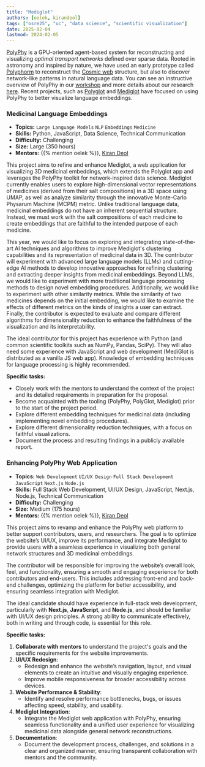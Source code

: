 ```yaml
---
title: "Mediglot"
authors: [oelek, kirandeol]
tags: ["osre25", "uc", "data science", "scientific visualization"]
date: 2025-02-04
lastmod: 2024-02-05
---
```


[PolyPhy](https://github.com/PolyPhyHub/PolyPhy) is a GPU-oriented agent-based system for reconstructing and visualizing *optimal transport networks* defined over sparse data. Rooted in astronomy and inspired by nature, we have used an early prototype called [Polyphorm](https://github.com/CreativeCodingLab/Polyphorm) to reconstruct the [Cosmic web](https://youtu.be/5ILwq5OFuwY) structure, but also to discover network-like patterns in natural language data. You can see an instructive overview of PolyPhy in our [workshop](https://elek.pub/workshop_cross2022.html) and more details about our research [here](https://elek.pub/projects/Rhizome-Cosmology). Recent projects, such as [Polyglot](https://github.com/PolyPhyHub/PolyGlot) and [Mediglot](https://github.com/Ayush-Sharma410/MediGlot) have focused on using PolyPhy to better visualize language embeddings.

### Medicinal Language Embeddings

- **Topics:** `Large Language Models` `NLP` `Embeddings` `Medicine`
- **Skills:** Python, JavaScript, Data Science, Technical Communication
- **Difficulty:** Challenging
- **Size:** Large (350 hours)
- **Mentors:** {{% mention oelek %}}, [Kiran Deol](mailto:kdeol@ualberta.ca)

This project aims to refine and enhance Mediglot, a web application for visualizing 3D medicinal embeddings, which extends the Polyglot app and leverages the PolyPhy toolkit for network-inspired data science. Mediglot currently enables users to explore high-dimensional vector representations of medicines (derived from their salt compositions) in a 3D space using UMAP, as well as analyze similarity through the innovative Monte-Carlo Physarum Machine (MCPM) metric. Unlike traditional language data, medicinal embeddings do not have an inherent sequential structure. Instead, we must work with the salt compositions of each medicine to create embeddings that are faithful to the intended purpose of each medicine. 

This year, we would like to focus on exploring and integrating state-of-the-art AI techniques and algorithms to improve Mediglot's clustering capabilities and its representation of medicinal data in 3D. The contributor will experiment with advanced large language models (LLMs) and cutting-edge AI methods to develop innovative approaches for refining clustering and extracting deeper insights from medicinal embeddings. Beyond LLMs, we would like to experiment with more traditional language processing methods to design novel embedding procedures. Additionally, we would like to experiment with other similarity metrics. While the similarity of two medicines depends on the initial embedding, we would like to examine the effects of different metrics on the kinds of insights a user can extract. Finally, the contributor is expected to evaluate and compare different algorithms for dimensionality reduction to enhance the faithfulness of the visualization and its interpretability.

The ideal contributor for this project has experience with Python (and common scientific toolkits such as NumPy, Pandas, SciPy). They will also need some experience with JavaScript and web development (MediGlot is distributed as a vanilla JS web app). Knowledge of embedding techniques for language processing is highly recommended.

**Specific tasks:**
- Closely work with the mentors to understand the context of the project and its detailed requirements in preparation for the proposal.
- Become acquainted with the tooling (PolyPhy, PolyGlot, Mediglot) prior to the start of the project period.
- Explore different embedding techniques for medicinal data (including implementing novel embedding procedures).
- Explore different dimensionality reduction techniques, with a focus on faithful visualizations.
- Document the process and resulting findings in a publicly available report.

### Enhancing PolyPhy Web Application

- **Topics:** `Web Development` `UI/UX Design` `Full Stack Development` `JavaScript` `Next.js` `Node.js`
- **Skills:** Full Stack Web Development, UI/UX Design, JavaScript, Next.js, Node.js, Technical Communication
- **Difficulty:** Challenging
- **Size:** Medium (175 hours)
- **Mentors:** {{% mention oelek %}}, [Kiran Deol](mailto:kdeol@ualberta.ca)


This project aims to revamp and enhance the PolyPhy web platform to better support contributors, users, and researchers. The goal is to optimize the website’s UI/UX, improve its performance, and integrate Mediglot to provide users with a seamless experience in visualizing both general network structures and 3D medicinal embeddings.

The contributor will be responsible for improving the website’s overall look, feel, and functionality, ensuring a smooth and engaging experience for both contributors and end-users. This includes addressing front-end and back-end challenges, optimizing the platform for better accessibility, and ensuring seamless integration with Mediglot.

The ideal candidate should have experience in full-stack web development, particularly with **Next.js**, **JavaScript**, and **Node.js**, and should be familiar with UI/UX design principles. A strong ability to communicate effectively, both in writing and through code, is essential for this role.

**Specific tasks:**
1. **Collaborate with mentors** to understand the project's goals and the specific requirements for the website improvements.
2. **UI/UX Redesign**: 
   - Redesign and enhance the website’s navigation, layout, and visual elements to create an intuitive and visually engaging experience.
   - Improve mobile responsiveness for broader accessibility across devices.
3. **Website Performance & Stability**:
   - Identify and resolve performance bottlenecks, bugs, or issues affecting speed, stability, and usability.
4. **Mediglot Integration**: 
   - Integrate the Mediglot web application with PolyPhy, ensuring seamless functionality and a unified user experience for visualizing medicinal data alongside general network reconstructions.
5. **Documentation**:
   - Document the development process, challenges, and solutions in a clear and organized manner, ensuring transparent collaboration with mentors and the community.

